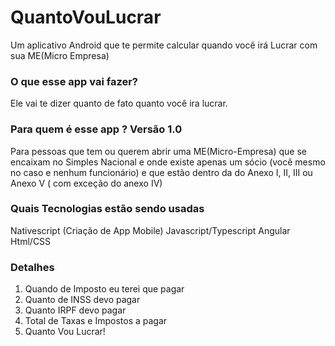 # QuantoVouLucrar
Um aplicativo Android que te permite calcular quando você irá Lucrar com sua ME(Micro Empresa)

### O que esse app vai fazer? ###
Ele vai te dizer quanto de fato quanto você ira lucrar.

### Para quem é esse app ? Versão 1.0 ###

Para pessoas que tem ou querem abrir uma ME(Micro-Empresa) que se encaixam no Simples Nacional e onde existe apenas um sócio (você mesmo no caso e nenhum funcionário) e que estão dentro da do Anexo I, II, III ou Anexo V ( com exceção do anexo IV)

### Quais Tecnologias estão sendo usadas ###

Nativescript (Criação de App Mobile)
Javascript/Typescript
Angular
Html/CSS

### Detalhes ###
1. Quando de Imposto eu terei que pagar
2. Quanto de INSS devo pagar
3. Quanto IRPF devo pagar
4. Total de Taxas e Impostos a pagar
5. Quanto Vou Lucrar!
